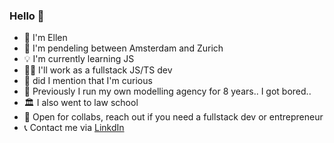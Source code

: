### Hello 👋

- 👩 I'm Ellen
- 📍 I'm pendeling between Amsterdam and Zurich
- 💡 I'm currently learning JS
- 👩‍💻 I'll work as a fullstack JS/TS dev
- :eyes: did I mention that I'm curious 
- 🏢 Previously I run my own modelling agency for 8 years.. I got bored..
- 🏛️ I also went to law school
- :raised_hands: Open for collabs, reach out if you need a fullstack dev or entrepreneur
- 📞 Contact me via <a href="https://www.linkedin.com/in/ellen-de-kerf/">LinkdIn</a>
